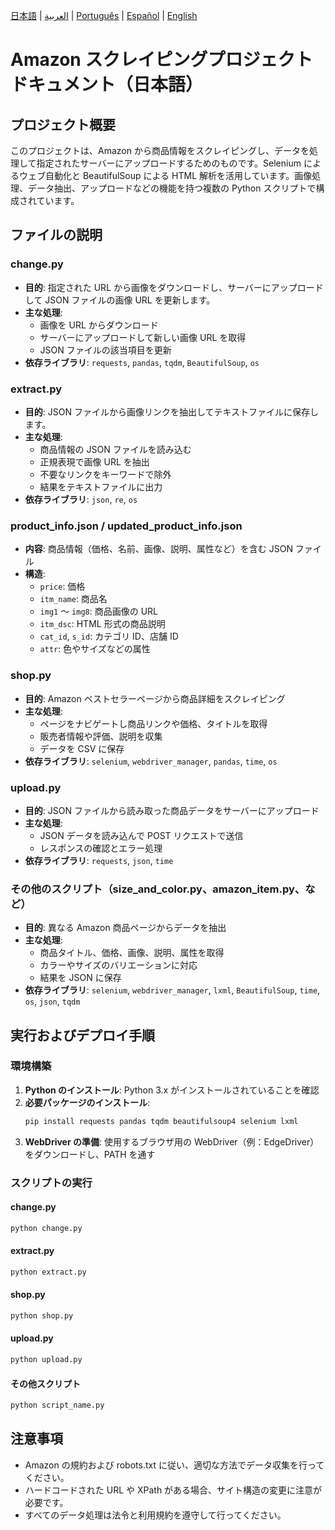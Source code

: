
[日本語](README-jp.md) | [العربية](README-ar.md) | [Português](README-pt.md) | [Español](README-es.md) | [English](README-en.md)

# Amazon スクレイピングプロジェクト ドキュメント（日本語）

## プロジェクト概要

このプロジェクトは、Amazon から商品情報をスクレイピングし、データを処理して指定されたサーバーにアップロードするためのものです。Selenium によるウェブ自動化と BeautifulSoup による HTML 解析を活用しています。画像処理、データ抽出、アップロードなどの機能を持つ複数の Python スクリプトで構成されています。

## ファイルの説明

### change.py

- **目的**: 指定された URL から画像をダウンロードし、サーバーにアップロードして JSON ファイルの画像 URL を更新します。
- **主な処理**:
  - 画像を URL からダウンロード
  - サーバーにアップロードして新しい画像 URL を取得
  - JSON ファイルの該当項目を更新
- **依存ライブラリ**: `requests`, `pandas`, `tqdm`, `BeautifulSoup`, `os`

### extract.py

- **目的**: JSON ファイルから画像リンクを抽出してテキストファイルに保存します。
- **主な処理**:
  - 商品情報の JSON ファイルを読み込む
  - 正規表現で画像 URL を抽出
  - 不要なリンクをキーワードで除外
  - 結果をテキストファイルに出力
- **依存ライブラリ**: `json`, `re`, `os`

### product_info.json / updated_product_info.json

- **内容**: 商品情報（価格、名前、画像、説明、属性など）を含む JSON ファイル
- **構造**:
  - `price`: 価格
  - `itm_name`: 商品名
  - `img1` ～ `img8`: 商品画像の URL
  - `itm_dsc`: HTML 形式の商品説明
  - `cat_id`, `s_id`: カテゴリ ID、店舗 ID
  - `attr`: 色やサイズなどの属性

### shop.py

- **目的**: Amazon ベストセラーページから商品詳細をスクレイピング
- **主な処理**:
  - ページをナビゲートし商品リンクや価格、タイトルを取得
  - 販売者情報や評価、説明を収集
  - データを CSV に保存
- **依存ライブラリ**: `selenium`, `webdriver_manager`, `pandas`, `time`, `os`

### upload.py

- **目的**: JSON ファイルから読み取った商品データをサーバーにアップロード
- **主な処理**:
  - JSON データを読み込んで POST リクエストで送信
  - レスポンスの確認とエラー処理
- **依存ライブラリ**: `requests`, `json`, `time`

### その他のスクリプト（size_and_color.py、amazon_item.py、など）

- **目的**: 異なる Amazon 商品ページからデータを抽出
- **主な処理**:
  - 商品タイトル、価格、画像、説明、属性を取得
  - カラーやサイズのバリエーションに対応
  - 結果を JSON に保存
- **依存ライブラリ**: `selenium`, `webdriver_manager`, `lxml`, `BeautifulSoup`, `time`, `os`, `json`, `tqdm`

## 実行およびデプロイ手順

### 環境構築

1. **Python のインストール**: Python 3.x がインストールされていることを確認
2. **必要パッケージのインストール**:
   ```bash
   pip install requests pandas tqdm beautifulsoup4 selenium lxml


3. **WebDriver の準備**: 使用するブラウザ用の WebDriver（例：EdgeDriver）をダウンロードし、PATH を通す

### スクリプトの実行

#### change.py

```bash
python change.py
```

#### extract.py

```bash
python extract.py
```

#### shop.py

```bash
python shop.py
```

#### upload.py

```bash
python upload.py
```

#### その他スクリプト

```bash
python script_name.py
```

## 注意事項

* Amazon の規約および robots.txt に従い、適切な方法でデータ収集を行ってください。
* ハードコードされた URL や XPath がある場合、サイト構造の変更に注意が必要です。
* すべてのデータ処理は法令と利用規約を遵守して行ってください。


